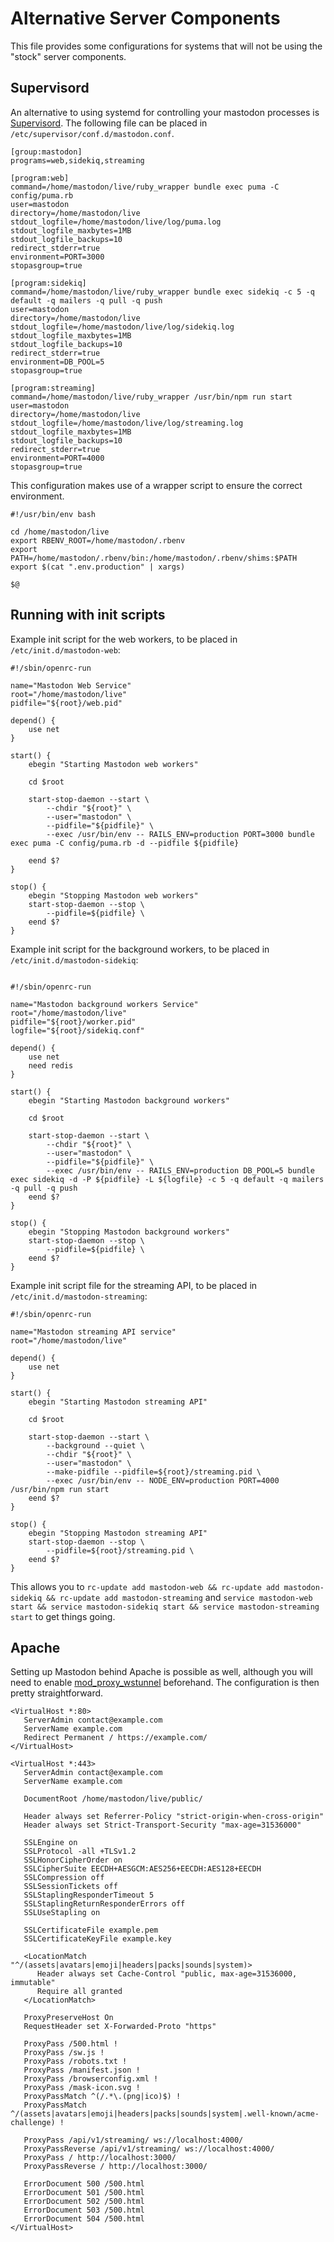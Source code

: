 Alternative Server Components
=============================

This file provides some configurations for systems that will not be using
the "stock" server components.

## Supervisord

An alternative to using systemd for controlling your mastodon processes is
[Supervisord](http://supervisord.org/). The following file can be placed in
`/etc/supervisor/conf.d/mastodon.conf`.

```
[group:mastodon]
programs=web,sidekiq,streaming

[program:web]
command=/home/mastodon/live/ruby_wrapper bundle exec puma -C config/puma.rb
user=mastodon
directory=/home/mastodon/live
stdout_logfile=/home/mastodon/live/log/puma.log
stdout_logfile_maxbytes=1MB
stdout_logfile_backups=10
redirect_stderr=true
environment=PORT=3000
stopasgroup=true

[program:sidekiq]
command=/home/mastodon/live/ruby_wrapper bundle exec sidekiq -c 5 -q default -q mailers -q pull -q push
user=mastodon
directory=/home/mastodon/live
stdout_logfile=/home/mastodon/live/log/sidekiq.log
stdout_logfile_maxbytes=1MB
stdout_logfile_backups=10
redirect_stderr=true
environment=DB_POOL=5
stopasgroup=true

[program:streaming]
command=/home/mastodon/live/ruby_wrapper /usr/bin/npm run start
user=mastodon
directory=/home/mastodon/live
stdout_logfile=/home/mastodon/live/log/streaming.log
stdout_logfile_maxbytes=1MB
stdout_logfile_backups=10
redirect_stderr=true
environment=PORT=4000
stopasgroup=true
```

This configuration makes use of a wrapper script to ensure the correct
environment.

```shell
#!/usr/bin/env bash

cd /home/mastodon/live
export RBENV_ROOT=/home/mastodon/.rbenv
export PATH=/home/mastodon/.rbenv/bin:/home/mastodon/.rbenv/shims:$PATH
export $(cat ".env.production" | xargs)

$@
```

## Running with init scripts

Example init script for the web workers, to be placed in `/etc/init.d/mastodon-web`:

```
#!/sbin/openrc-run

name="Mastodon Web Service"
root="/home/mastodon/live"
pidfile="${root}/web.pid"

depend() {
    use net
}

start() {
    ebegin "Starting Mastodon web workers"

    cd $root

    start-stop-daemon --start \
        --chdir "${root}" \
        --user="mastodon" \
        --pidfile="${pidfile}" \
        --exec /usr/bin/env -- RAILS_ENV=production PORT=3000 bundle exec puma -C config/puma.rb -d --pidfile ${pidfile}

    eend $?
}

stop() {
    ebegin "Stopping Mastodon web workers"
    start-stop-daemon --stop \
        --pidfile=${pidfile} \
    eend $?
}

```

Example init script for the background workers, to be placed in `/etc/init.d/mastodon-sidekiq`:

```

#!/sbin/openrc-run

name="Mastodon background workers Service"
root="/home/mastodon/live"
pidfile="${root}/worker.pid"
logfile="${root}/sidekiq.conf"

depend() {
    use net
    need redis
}

start() {
    ebegin "Starting Mastodon background workers"

    cd $root

    start-stop-daemon --start \
        --chdir "${root}" \
        --user="mastodon" \
        --pidfile="${pidfile}" \
        --exec /usr/bin/env -- RAILS_ENV=production DB_POOL=5 bundle exec sidekiq -d -P ${pidfile} -L ${logfile} -c 5 -q default -q mailers -q pull -q push
    eend $?
}

stop() {
    ebegin "Stopping Mastodon background workers"
    start-stop-daemon --stop \
        --pidfile=${pidfile} \
    eend $?
}

```

Example init script file for the streaming API, to be placed in `/etc/init.d/mastodon-streaming`:

```
#!/sbin/openrc-run

name="Mastodon streaming API service"
root="/home/mastodon/live"

depend() {
    use net
}

start() {
    ebegin "Starting Mastodon streaming API"

    cd $root

    start-stop-daemon --start \
        --background --quiet \
        --chdir "${root}" \
        --user="mastodon" \
        --make-pidfile --pidfile=${root}/streaming.pid \
        --exec /usr/bin/env -- NODE_ENV=production PORT=4000 /usr/bin/npm run start
    eend $?
}

stop() {
    ebegin "Stopping Mastodon streaming API"
    start-stop-daemon --stop \
        --pidfile=${root}/streaming.pid \
    eend $?
}
```

This allows you to `rc-update add mastodon-web && rc-update add mastodon-sidekiq && rc-update add mastodon-streaming` and `service mastodon-web start && service mastodon-sidekiq start && service mastodon-streaming start` to get things going.

## Apache

Setting up Mastodon behind Apache is possible as well, although you will need to enable [mod_proxy_wstunnel](https://httpd.apache.org/docs/trunk/mod/mod_proxy_wstunnel.html) beforehand. The configuration is then pretty straightforward.

```
<VirtualHost *:80>
   ServerAdmin contact@example.com
   ServerName example.com
   Redirect Permanent / https://example.com/
</VirtualHost>

<VirtualHost *:443>
   ServerAdmin contact@example.com
   ServerName example.com

   DocumentRoot /home/mastodon/live/public/

   Header always set Referrer-Policy "strict-origin-when-cross-origin"
   Header always set Strict-Transport-Security "max-age=31536000"

   SSLEngine on
   SSLProtocol -all +TLSv1.2
   SSLHonorCipherOrder on
   SSLCipherSuite EECDH+AESGCM:AES256+EECDH:AES128+EECDH
   SSLCompression off
   SSLSessionTickets off
   SSLStaplingResponderTimeout 5
   SSLStaplingReturnResponderErrors off
   SSLUseStapling on

   SSLCertificateFile example.pem
   SSLCertificateKeyFile example.key
   
   <LocationMatch "^/(assets|avatars|emoji|headers|packs|sounds|system)>
      Header always set Cache-Control "public, max-age=31536000, immutable"
      Require all granted
   </LocationMatch>

   ProxyPreserveHost On
   RequestHeader set X-Forwarded-Proto "https"
   
   ProxyPass /500.html !
   ProxyPass /sw.js !
   ProxyPass /robots.txt !
   ProxyPass /manifest.json !
   ProxyPass /browserconfig.xml !
   ProxyPass /mask-icon.svg !
   ProxyPassMatch ^(/.*\.(png|ico)$) !
   ProxyPassMatch ^/(assets|avatars|emoji|headers|packs|sounds|system|.well-known/acme-challenge) !
   
   ProxyPass /api/v1/streaming/ ws://localhost:4000/
   ProxyPassReverse /api/v1/streaming/ ws://localhost:4000/
   ProxyPass / http://localhost:3000/
   ProxyPassReverse / http://localhost:3000/

   ErrorDocument 500 /500.html
   ErrorDocument 501 /500.html
   ErrorDocument 502 /500.html
   ErrorDocument 503 /500.html
   ErrorDocument 504 /500.html
</VirtualHost>
```
